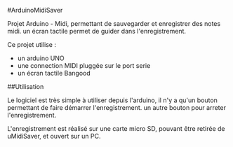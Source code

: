 #ArduinoMidiSaver

Projet Arduino - Midi, permettant de sauvegarder et enregistrer des notes midi. 
un écran tactile permet de guider dans l'enregistrement.

Ce projet utilise :

- un arduino UNO
- une connection MIDI pluggée sur le port serie
- un écran tactile Bangood

##Utilisation

Le logiciel est très simple à utiliser depuis l'arduino, il n'y a qu'un bouton permettant de faire démarrer l'enregistrement. un autre bouton pour arreter l'enregistrement.

L'enregistrement est réalisé sur une carte micro SD, pouvant être retirée de uMidiSaver, et ouvert sur un PC.

